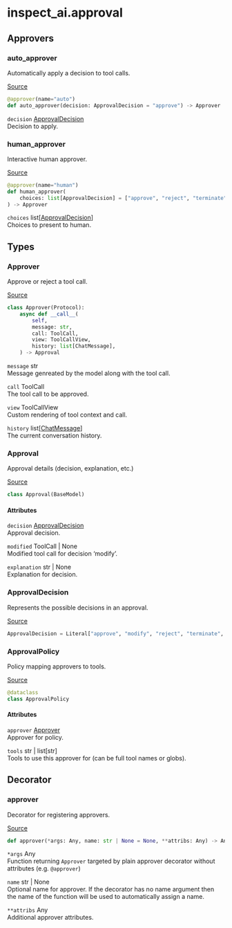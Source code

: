 # inspect_ai.approval


## Approvers

### auto_approver

Automatically apply a decision to tool calls.

[Source](https://github.com/UKGovernmentBEIS/inspect_ai/blob/8538223acb35475852a28f2f984776b9c4eccd32/src/inspect_ai/approval/_auto.py#L9)

``` python
@approver(name="auto")
def auto_approver(decision: ApprovalDecision = "approve") -> Approver
```

`decision` [ApprovalDecision](inspect_ai.approval.qmd#approvaldecision)  
Decision to apply.

### human_approver

Interactive human approver.

[Source](https://github.com/UKGovernmentBEIS/inspect_ai/blob/8538223acb35475852a28f2f984776b9c4eccd32/src/inspect_ai/approval/_human/approver.py#L11)

``` python
@approver(name="human")
def human_approver(
    choices: list[ApprovalDecision] = ["approve", "reject", "terminate"],
) -> Approver
```

`choices` list\[[ApprovalDecision](inspect_ai.approval.qmd#approvaldecision)\]  
Choices to present to human.

## Types

### Approver

Approve or reject a tool call.

[Source](https://github.com/UKGovernmentBEIS/inspect_ai/blob/8538223acb35475852a28f2f984776b9c4eccd32/src/inspect_ai/approval/_approver.py#L12)

``` python
class Approver(Protocol):
    async def __call__(
        self,
        message: str,
        call: ToolCall,
        view: ToolCallView,
        history: list[ChatMessage],
    ) -> Approval
```

`message` str  
Message genreated by the model along with the tool call.

`call` ToolCall  
The tool call to be approved.

`view` ToolCallView  
Custom rendering of tool context and call.

`history` list\[[ChatMessage](inspect_ai.model.qmd#chatmessage)\]  
The current conversation history.

### Approval

Approval details (decision, explanation, etc.)

[Source](https://github.com/UKGovernmentBEIS/inspect_ai/blob/8538223acb35475852a28f2f984776b9c4eccd32/src/inspect_ai/approval/_approval.py#L19)

``` python
class Approval(BaseModel)
```

#### Attributes

`decision` [ApprovalDecision](inspect_ai.approval.qmd#approvaldecision)  
Approval decision.

`modified` ToolCall \| None  
Modified tool call for decision ‘modify’.

`explanation` str \| None  
Explanation for decision.

### ApprovalDecision

Represents the possible decisions in an approval.

[Source](https://github.com/UKGovernmentBEIS/inspect_ai/blob/8538223acb35475852a28f2f984776b9c4eccd32/src/inspect_ai/approval/_approval.py#L7)

``` python
ApprovalDecision = Literal["approve", "modify", "reject", "terminate", "escalate"]
```

### ApprovalPolicy

Policy mapping approvers to tools.

[Source](https://github.com/UKGovernmentBEIS/inspect_ai/blob/8538223acb35475852a28f2f984776b9c4eccd32/src/inspect_ai/approval/_policy.py#L21)

``` python
@dataclass
class ApprovalPolicy
```

#### Attributes

`approver` [Approver](inspect_ai.approval.qmd#approver)  
Approver for policy.

`tools` str \| list\[str\]  
Tools to use this approver for (can be full tool names or globs).

## Decorator

### approver

Decorator for registering approvers.

[Source](https://github.com/UKGovernmentBEIS/inspect_ai/blob/8538223acb35475852a28f2f984776b9c4eccd32/src/inspect_ai/approval/_registry.py#L28)

``` python
def approver(*args: Any, name: str | None = None, **attribs: Any) -> Any
```

`*args` Any  
Function returning `Approver` targeted by plain approver decorator
without attributes (e.g. `@approver`)

`name` str \| None  
Optional name for approver. If the decorator has no name argument then
the name of the function will be used to automatically assign a name.

`**attribs` Any  
Additional approver attributes.

